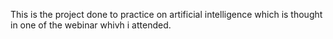 This is the project done to practice on artificial intelligence which is thought in one of the webinar whivh i attended.
